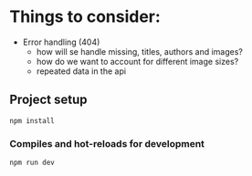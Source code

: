 # Things to consider:

- Error handling (404)
  - how will se handle missing, titles, authors and images?
  - how do we want to account for different image sizes?
  - repeated data in the api

## Project setup

```
npm install
```

### Compiles and hot-reloads for development

```
npm run dev
```
